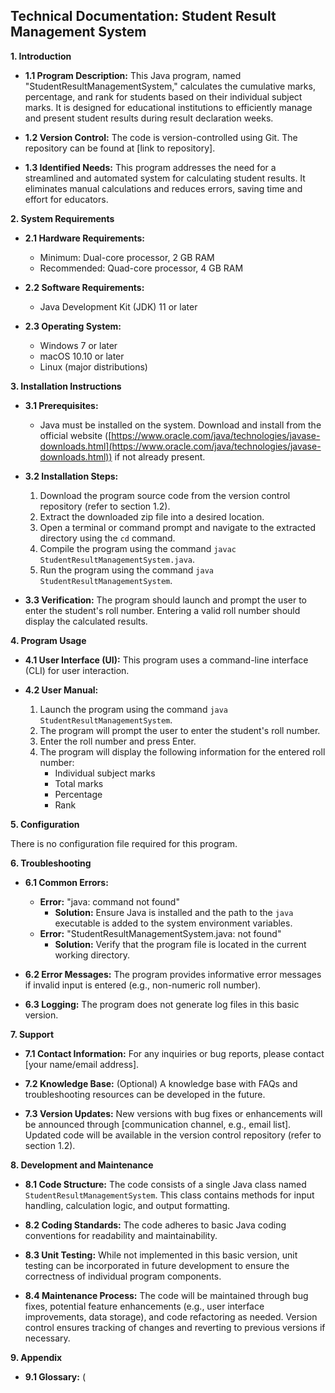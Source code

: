 ## Technical Documentation: Student Result Management System

**1. Introduction**

* **1.1 Program Description:**
This Java program, named "StudentResultManagementSystem," calculates the cumulative marks, percentage, and rank for students based on their individual subject marks. It is designed for educational institutions to efficiently manage and present student results during result declaration weeks.

* **1.2 Version Control:**
The code is version-controlled using Git. The repository can be found at [link to repository].

* **1.3 Identified Needs:**
This program addresses the need for a streamlined and automated system for calculating student results. It eliminates manual calculations and reduces errors, saving time and effort for educators.

**2. System Requirements**

* **2.1 Hardware Requirements:**
    * Minimum: Dual-core processor, 2 GB RAM
    * Recommended: Quad-core processor, 4 GB RAM

* **2.2 Software Requirements:**
    * Java Development Kit (JDK) 11 or later

* **2.3 Operating System:**
    * Windows 7 or later
    * macOS 10.10 or later
    * Linux (major distributions)

**3. Installation Instructions**

* **3.1 Prerequisites:**
    * Java must be installed on the system. Download and install from the official website ([https://www.oracle.com/java/technologies/javase-downloads.html](https://www.oracle.com/java/technologies/javase-downloads.html)) if not already present.

* **3.2 Installation Steps:**
    1. Download the program source code from the version control repository (refer to section 1.2).
    2. Extract the downloaded zip file into a desired location.
    3. Open a terminal or command prompt and navigate to the extracted directory using the `cd` command.
    4. Compile the program using the command `javac StudentResultManagementSystem.java`.
    5. Run the program using the command `java StudentResultManagementSystem`.

* **3.3 Verification:**
    The program should launch and prompt the user to enter the student's roll number. Entering a valid roll number should display the calculated results.

**4. Program Usage**

* **4.1 User Interface (UI):**
This program uses a command-line interface (CLI) for user interaction.

* **4.2 User Manual:**
    1. Launch the program using the command `java StudentResultManagementSystem`.
    2. The program will prompt the user to enter the student's roll number.
    3. Enter the roll number and press Enter.
    4. The program will display the following information for the entered roll number:
        * Individual subject marks
        * Total marks
        * Percentage
        * Rank

**5. Configuration**

There is no configuration file required for this program.

**6. Troubleshooting**

* **6.1 Common Errors:**
    * **Error:** "java: command not found"
        * **Solution:** Ensure Java is installed and the path to the `java` executable is added to the system environment variables.
    * **Error:** "StudentResultManagementSystem.java: not found"
        * **Solution:** Verify that the program file is located in the current working directory.

* **6.2 Error Messages:**
The program provides informative error messages if invalid input is entered (e.g., non-numeric roll number).

* **6.3 Logging:**
The program does not generate log files in this basic version.

**7. Support**

* **7.1 Contact Information:**
For any inquiries or bug reports, please contact [your name/email address].

* **7.2 Knowledge Base:** (Optional)
A knowledge base with FAQs and troubleshooting resources can be developed in the future.

* **7.3 Version Updates:**
New versions with bug fixes or enhancements will be announced through [communication channel, e.g., email list]. Updated code will be available in the version control repository (refer to section 1.2).

**8. Development and Maintenance**

* **8.1 Code Structure:**
The code consists of a single Java class named `StudentResultManagementSystem`. This class contains methods for input handling, calculation logic, and output formatting.

* **8.2 Coding Standards:**
The code adheres to basic Java coding conventions for readability and maintainability.

* **8.3 Unit Testing:**
While not implemented in this basic version, unit testing can be incorporated in future development to ensure the correctness of individual program components.

* **8.4 Maintenance Process:**
The code will be maintained through bug fixes, potential feature enhancements (e.g., user interface improvements, data storage), and code refactoring as needed. Version control ensures tracking of changes and reverting to previous versions if necessary.

**9. Appendix**

* **9.1 Glossary:** (

